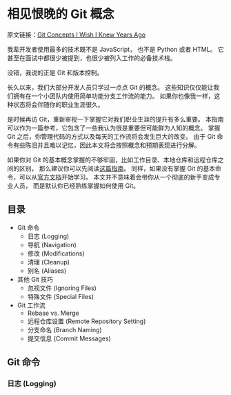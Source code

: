 # 相见恨晚的 Git 概念

原文链接：[Git Concepts I Wish I Knew Years Ago](https://dev.to/g_abud/advanced-git-reference-1o9j)

我辈开发者使用最多的技术既不是 JavaScript，
也不是 Python 或者 HTML。
它甚至在面试中都很少被提到，也很少被列入工作的必备技术栈。

没错，我说的正是 Git 和版本控制。

长久以来，我们大部分开发人员只学过一点点 Git 的概念。
这些知识仅仅能让我们拥有在一个小团队内使用简单功能分支工作流的能力。
如果你也像我一样，这种状态将会伴随你的职业生涯很久。

是时候再访 Git，重新审视一下掌握它对我们职业生涯的提升有多么重要。
本指南可以作为一篇参考，它包含了一些我认为很是重要但可能鲜为人知的概念。
掌握 Git 之后，你管理代码的方式以及每天的工作流将会发生巨大的改变。
由于 Git 命令有些陈旧并且难以记忆，因此本文将会按照概念和预期表现进行分解。

如果你对 Git 的基本概念掌握的不够牢固，比如工作目录、本地仓库和远程仓库之间的区别，
那么建议你可以先阅读[这篇指南](https://dev.to/unseenwizzard/learn-git-concepts-not-commands-4gjc)。
同样，如果没有掌握 Git 的基本命令，可以从[官方文档](https://git-scm.com/docs/gittutorial)开始学习。
本文并不意味着会带你从一个彻底的新手变成专业人员，
而是默认你已经熟练掌握如何使用 Git。

## 目录

- Git 命令
    + 日志 (Logging)
    + 导航 (Navigation)
    + 修改 (Modifications)
    + 清理 (Cleanup)
    + 别名 (Aliases)
- 其他 Git 技巧
    + 忽视文件 (Ignoring Files)
    + 特殊文件 (Special Files)
- Git 工作流
    + Rebase vs. Merge
    + 远程仓库设置 (Remote Repository Setting)
    + 分支命名 (Branch Naming)
    + 提交信息 (Commit Messages)

## Git 命令

### 日志 (Logging)
